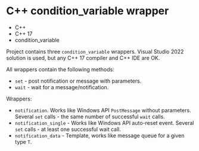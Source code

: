 # C++ condition_variable wrapper

- C++
- C++ 17
- condition_variable

Project contains three `condition_variable` wrappers. Visual Studio 2022 solution is used, but any C++ 17 compiler and C++ IDE are OK.

All wrappers contain the following methods:
- `set` - post notification or message with parameters.
- `wait` - wait for a message/notification.

Wrappers:

- `notification`. Works like Windows API `PostMessage` without parameters. Several `set` calls - the same number of successful `wait` calls.
- `notification_single` - Works like Windows API auto-reset event. Several `set` calls - at least one successful wait call.
- `notification_data` -  Template, works like message queue for a given type `T`.
